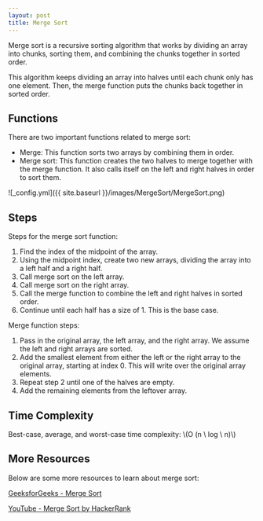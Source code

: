 ```yaml
---
layout: post
title: Merge Sort
---
```


Merge sort is a recursive sorting algorithm that works by dividing an array into chunks, sorting them, and combining the chunks together in sorted order.

This algorithm keeps dividing an array into halves until each chunk only has one element. 
Then, the merge function puts the chunks back together in sorted order.

## Functions
There are two important functions related to merge sort:
- Merge: This function sorts two arrays by combining them in order.
- Merge sort: This function creates the two halves to merge together with the merge function. 
It also calls itself on the left and right halves in order to sort them.

![_config.yml]({{ site.baseurl }}/images/MergeSort/MergeSort.png)

## Steps
Steps for the merge sort function:
1. Find the index of the midpoint of the array.
2. Using the midpoint index, create two new arrays, dividing the array into a left half and a right half.
3. Call merge sort on the left array.
4. Call merge sort on the right array.
5. Call the merge function to combine the left and right halves in sorted order.
6. Continue until each half has a size of 1. This is the base case.


Merge function steps:
1. Pass in the original array, the left array, and the right array. We assume the left and right arrays are sorted.
2. Add the smallest element from either the left or the right array to the original array, starting at index 0.
This will write over the original array elements.
3. Repeat step 2 until one of the halves are empty.
4. Add the remaining elements from the leftover array.

## Time Complexity
Best-case, average, and worst-case time complexity: \\(O (n \ log \ n)\\)

## More Resources
Below are some more resources to learn about merge sort:

[GeeksforGeeks - Merge Sort](https://www.geeksforgeeks.org/merge-sort/)

[YouTube - Merge Sort by HackerRank](https://www.youtube.com/watch?v=KF2j-9iSf4Q)